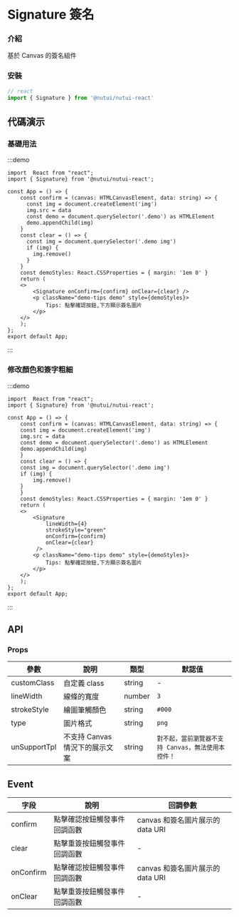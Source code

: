 # Signature 簽名

### 介紹

基於 Canvas 的簽名組件

### 安裝

```javascript
// react
import { Signature } from '@nutui/nutui-react'
```

## 代碼演示

### 基礎用法

:::demo

```tsx
import  React from "react";
import { Signature} from '@nutui/nutui-react';

const App = () => {
    const confirm = (canvas: HTMLCanvasElement, data: string) => {
      const img = document.createElement('img')
      img.src = data
      const demo = document.querySelector('.demo') as HTMLElement
      demo.appendChild(img)
    }
    const clear = () => {
      const img = document.querySelector('.demo img')
      if (img) {
        img.remove()
      }
    }
    const demoStyles: React.CSSProperties = { margin: '1em 0' }
    return (
    <>
        <Signature onConfirm={confirm} onClear={clear} />
        <p className="demo-tips demo" style={demoStyles}>
            Tips: 點擊確認按鈕,下方顯示簽名圖片
        </p>
    </>
    );
};
export default App;
```

:::

### 修改顏色和簽字粗細

:::demo

```tsx
import  React from "react";
import { Signature} from '@nutui/nutui-react';

const App = () => {
    const confirm = (canvas: HTMLCanvasElement, data: string) => {
    const img = document.createElement('img')
    img.src = data
    const demo = document.querySelector('.demo') as HTMLElement
    demo.appendChild(img)
    }
    const clear = () => {
    const img = document.querySelector('.demo img')
    if (img) {
        img.remove()
    }
    }
    const demoStyles: React.CSSProperties = { margin: '1em 0' }
    return (
    <>
        <Signature
            lineWidth={4}
            strokeStyle="green"
            onConfirm={confirm}
            onClear={clear}
         />
        <p className="demo-tips demo" style={demoStyles}>
            Tips: 點擊確認按鈕,下方顯示簽名圖片
        </p>
    </>
    );
};
export default App;
```

:::

## API

### Props

| 參數           | 說明                           | 類型   | 默認值                                              |
| -------------- | ------------------------------ | ------ | --------------------------------------------------- |
| customClass   | 自定義 class                   | string | -                                                   |
| lineWidth     | 線條的寬度                     | number | `3`                                                   |
| strokeStyle   | 繪圖筆觸顏色                   | string | `#000`                                              |
| type           | 圖片格式                       | string | `png`                                               |
| unSupportTpl | 不支持 Canvas 情況下的展示文案 | string | `對不起，當前瀏覽器不支持 Canvas，無法使用本控件！` |

## Event

| 字段    | 說明                         | 回調參數                         |
| ------- | ---------------------------- | -------------------------------- |
| confirm | 點擊確認按鈕觸發事件回調函數 | canvas 和簽名圖片展示的 data URI |
| clear   | 點擊重簽按鈕觸發事件回調函數 | -                               |
| onConfirm | 點擊確認按鈕觸發事件回調函數 | canvas 和簽名圖片展示的 data URI |
| onClear   | 點擊重簽按鈕觸發事件回調函數 | -                               |

